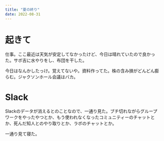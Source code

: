 ```yaml
---
title: "夏の終り"
date: 2022-08-31
---
```


# 起きて
仕事。ここ最近は天気が安定してなかったけど、今日は晴れていたので良かった。サボ吉に水やりをし、布団を干した。


今日はなんかしたっけ。覚えてないや。資料作ってた。株の含み損がどんどん膨らむ。ジャクソンホール会議はバカ。

# Slack
Slackのデータが消えるとのことなので、一通り見た。ブチ切れながらグループワークをやったやつとか、もう使われなくなったコミュニティーのチャットとか、死んだ知人とのやり取りとか、ラボのチャットとか。

一通り見て寝た。
